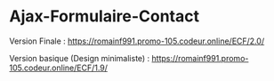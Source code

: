 # Ajax-Formulaire-Contact

Version Finale :
https://romainf991.promo-105.codeur.online/ECF/2.0/

Version basique (Design minimaliste) :
https://romainf991.promo-105.codeur.online/ECF/1.9/
